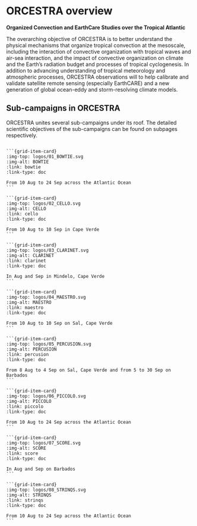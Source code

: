 # ORCESTRA overview

**Organized Convection and EarthCare Studies over the Tropical Atlantic**

The overarching objective of ORCESTRA is to better understand the physical mechanisms that organize tropical convection at the mesoscale, including the interaction of convective organization with tropical waves and air-sea interaction, and the impact of convective organization on climate and the Earth’s radiation budget and processes of tropical cyclogenesis. In addition to advancing understanding of tropical meteorology and atmospheric processes, ORCESTRA observations will to help calibrate and validate satellite remote sensing (especially EarthCARE) and a new generation of global ocean-eddy and storm-resolving climate models.

## Sub-campaigns in ORCESTRA

ORCESTRA unites several sub-campaigns under its roof. The detailed scientific objectives of the sub-campaigns can be found on subpages respectively.

````{grid} 4

```{grid-item-card} 
:img-top: logos/01_BOWTIE.svg
:img-alt: BOWTIE
:link: bowtie
:link-type: doc

From 10 Aug to 24 Sep across the Atlantic Ocean
```

```{grid-item-card}
:img-top: logos/02_CELLO.svg
:img-alt: CELLO
:link: cello
:link-type: doc

From 10 Aug to 10 Sep in Cape Verde
```

```{grid-item-card}
:img-top: logos/03_CLARINET.svg
:img-alt: CLARINET
:link: clarinet
:link-type: doc

In Aug and Sep in Mindelo, Cape Verde
```

```{grid-item-card}
:img-top: logos/04_MAESTRO.svg
:img-alt: MAESTRO
:link: maestro
:link-type: doc

From 10 Aug to 10 Sep on Sal, Cape Verde
```

```{grid-item-card}
:img-top: logos/05_PERCUSION.svg
:img-alt: PERCUSION
:link: percusion
:link-type: doc

From 8 Aug to 4 Sep on Sal, Cape Verde and from 5 to 30 Sep on Barbados
```

```{grid-item-card}
:img-top: logos/06_PICCOLO.svg
:img-alt: PICCOLO
:link: piccolo
:link-type: doc

From 10 Aug to 24 Sep across the Atlantic Ocean
```

```{grid-item-card}
:img-top: logos/07_SCORE.svg
:img-alt: SCORE
:link: score
:link-type: doc

In Aug and Sep on Barbados
```

```{grid-item-card}
:img-top: logos/08_STRINQS.svg
:img-alt: STRINQS
:link: strinqs
:link-type: doc

From 10 Aug to 24 Sep across the Atlantic Ocean
```

````




